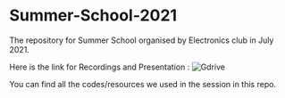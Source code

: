 # Summer-School-2021
The repository for Summer School organised by Electronics club in July 2021.

Here is the link for Recordings and Presentation : ![Gdrive](https://drive.google.com/drive/folders/1z2RAk-N1K63o271SBdbvy3ZRlDlxLnxf?usp=sharing)

You can find all the codes/resources we used in the session in this repo.
